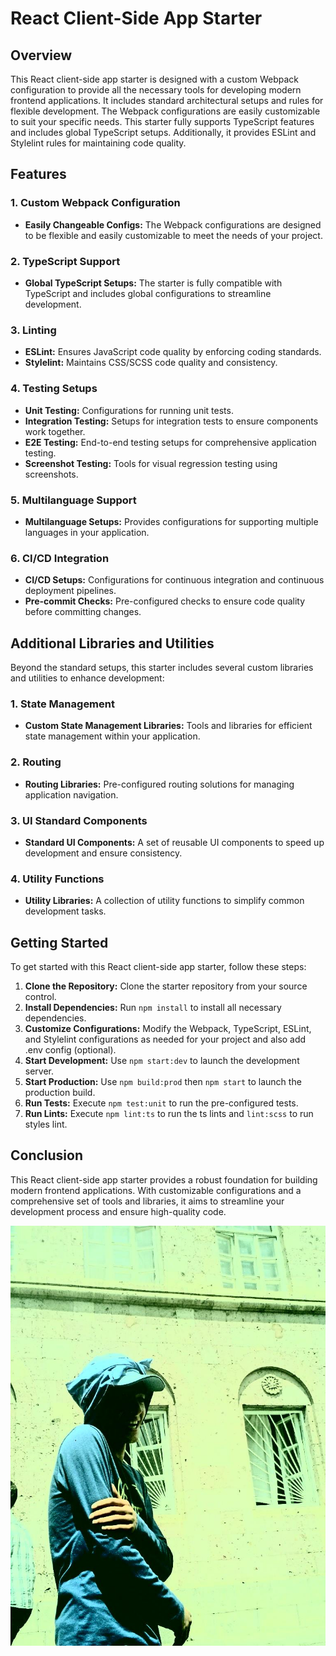 # React Client-Side App Starter

## Overview
This React client-side app starter is designed with a custom Webpack configuration to provide all the necessary tools for developing modern frontend applications. It includes standard architectural setups and rules for flexible development. The Webpack configurations are easily customizable to suit your specific needs. This starter fully supports TypeScript features and includes global TypeScript setups. Additionally, it provides ESLint and Stylelint rules for maintaining code quality.

## Features

### 1. Custom Webpack Configuration
- **Easily Changeable Configs:** The Webpack configurations are designed to be flexible and easily customizable to meet the needs of your project.

### 2. TypeScript Support
- **Global TypeScript Setups:** The starter is fully compatible with TypeScript and includes global configurations to streamline development.

### 3. Linting
- **ESLint:** Ensures JavaScript code quality by enforcing coding standards.
- **Stylelint:** Maintains CSS/SCSS code quality and consistency.

### 4. Testing Setups
- **Unit Testing:** Configurations for running unit tests.
- **Integration Testing:** Setups for integration tests to ensure components work together.
- **E2E Testing:** End-to-end testing setups for comprehensive application testing.
- **Screenshot Testing:** Tools for visual regression testing using screenshots.

### 5. Multilanguage Support
- **Multilanguage Setups:** Provides configurations for supporting multiple languages in your application.

### 6. CI/CD Integration
- **CI/CD Setups:** Configurations for continuous integration and continuous deployment pipelines.
- **Pre-commit Checks:** Pre-configured checks to ensure code quality before committing changes.

## Additional Libraries and Utilities

Beyond the standard setups, this starter includes several custom libraries and utilities to enhance development:

### 1. State Management
- **Custom State Management Libraries:** Tools and libraries for efficient state management within your application.

### 2. Routing
- **Routing Libraries:** Pre-configured routing solutions for managing application navigation.

### 3. UI Standard Components
- **Standard UI Components:** A set of reusable UI components to speed up development and ensure consistency.

### 4. Utility Functions
- **Utility Libraries:** A collection of utility functions to simplify common development tasks.

## Getting Started

To get started with this React client-side app starter, follow these steps:

1. **Clone the Repository:** Clone the starter repository from your source control.
2. **Install Dependencies:** Run `npm install` to install all necessary dependencies.
3. **Customize Configurations:** Modify the Webpack, TypeScript, ESLint, and Stylelint configurations as needed for your project and also add .env config (optional).
4. **Start Development:** Use `npm start:dev` to launch the development server.
5. **Start Production:** Use `npm build:prod` then `npm start` to launch the production build.
6. **Run Tests:** Execute `npm test:unit` to run the pre-configured tests.
7. **Run Lints:** Execute `npm lint:ts` to run the ts lints and `lint:scss` to run styles lint.

## Conclusion

This React client-side app starter provides a robust foundation for building modern frontend applications. With customizable configurations and a comprehensive set of tools and libraries, it aims to streamline your development process and ensure high-quality code.


![Alt text](https://raw.githubusercontent.com/araysargsyan/react-0-setup/screenshots/screenshots/aaa.jpg)
